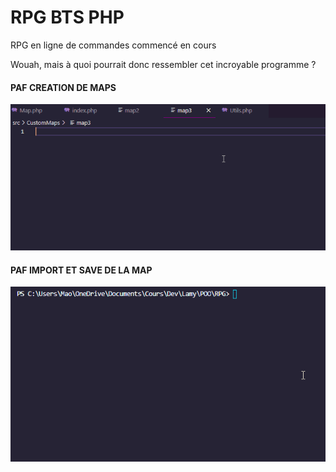 # RPG BTS PHP
RPG en ligne de commandes commencé en cours

Wouah, mais à quoi pourrait donc ressembler cet incroyable programme ? 


#### PAF CREATION DE MAPS
![demo gif](creationMap.gif)



#### PAF IMPORT ET SAVE DE LA MAP
![demo gif](OpenSaveMap.gif)
